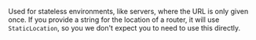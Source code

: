 Used for stateless environments, like servers, where the URL is only
given once. If you provide a string for the location of a router, it
will use `StaticLocation`, so you we don't expect you to need to use
this directly.


